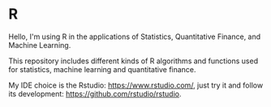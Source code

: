 # R 

 Hello, I'm using R in the applications of Statistics, Quantitative Finance, and Machine Learning.

 This repository includes different kinds of R algorithms and functions used for statistics, machine learning and quantitative finance. 

 My IDE choice is the Rstudio: https://www.rstudio.com/, just try it and follow its development: https://github.com/rstudio/rstudio.
